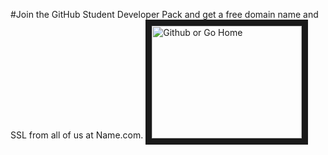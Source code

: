 #Join the GitHub Student Developer Pack and get a free domain name and SSL from all of us at Name.com.
<a href="http://www.youtube.com/watch?feature=player_embedded&v=i21-AjPpiFc
" target="_blank"><img src="http://img.youtube.com/vi/i21-AjPpiFc/0.jpg" 
alt="Github or Go Home" width="240" height="180" border="10" /></a>
